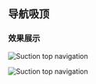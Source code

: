## 导航吸顶

### 效果展示
![Suction top navigation](https://github.com/fangweiren/JavaScript-Learning/raw/master/Suction-top-navigation/images/Suction-top-navigation.png)

![Suction top navigation](https://github.com/fangweiren/JavaScript-Learning/raw/master/Suction-top-navigation/images/Suction-top-navigation2.png)
